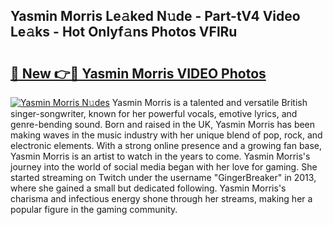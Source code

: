 ## Yasmin Morris Le𝚊ked N𝚞de - Part-tV4 Video Le𝚊ks - Hot Onlyf𝚊ns Photos VFlRu

# <h2><a href="http://ab60117.deff.icu/?id=Yasmin+Morris">🔗 New 👉🔴 Yasmin Morris VIDEO Photos</a></h2>

[![Yasmin Morris N𝚞des](https://i.imgur.com/rIISA9y.gif)](http://ab60117.deff.icu/?id=Yasmin+Morris)
Yasmin Morris is a talented and versatile British singer-songwriter, known for her powerful vocals, emotive lyrics, and genre-bending sound. Born and raised in the UK, Yasmin Morris has been making waves in the music industry with her unique blend of pop, rock, and electronic elements. With a strong online presence and a growing fan base, Yasmin Morris is an artist to watch in the years to come. Yasmin Morris's journey into the world of social media began with her love for gaming. She started streaming on Twitch under the username "GingerBreaker" in 2013, where she gained a small but dedicated following. Yasmin Morris's charisma and infectious energy shone through her streams, making her a popular figure in the gaming community.
